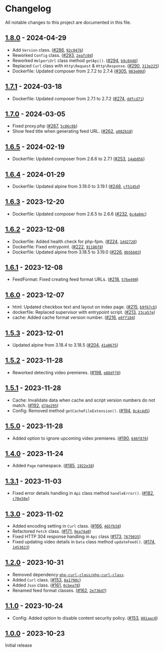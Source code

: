 # Changelog

All notable changes to this project are documented in this file.

## [1.8.0](https://github.com/VerifiedJoseph/better-video-rss/releases/tag/v1.8.0) - 2024-04-29

- Add `Version` class. ([#286](https://github.com/VerifiedJoseph/better-video-rss/pull/286), [`92c047b`](https://github.com/VerifiedJoseph/better-video-rss/commit/92c047b99d9071ee5e15a64a65bb6f0d812cedfc))
- Reworked `Config` class. ([#293](https://github.com/VerifiedJoseph/better-video-rss/pull/293), [`2eafc04`](https://github.com/VerifiedJoseph/better-video-rss/commit/2eafc04a689c59732fe92dffab2b4f21608a3d51))
- Reworked `Helper\Url` class method `getApi()`. ([#294](https://github.com/VerifiedJoseph/better-video-rss/pull/294), [`b9c8446`](https://github.com/VerifiedJoseph/better-video-rss/commit/b9c8446cad952ff2a548307873e8ce2c87b54dcc))
- Replaced `Curl` class with `Http\Request` & `Http\Response`. ([#290](https://github.com/VerifiedJoseph/better-video-rss/pull/290), [`313e225`](https://github.com/VerifiedJoseph/better-video-rss/commit/313e2251a8b7cd22f352e4dd401357e1e19d3cad))
- Dockerfile: Updated composer from 2.7.2 to 2.7.4 ([#305](https://github.com/VerifiedJoseph/better-video-rss/pull/305), [`083e00d`](https://github.com/VerifiedJoseph/better-video-rss/commit/083e00de689194387bfece6e82891daaa5b2f220))

## [1.7.1](https://github.com/VerifiedJoseph/better-video-rss/releases/tag/v1.7.1) - 2024-03-18

- Dockerfile: Updated composer from 2.7.1 to 2.7.2 ([#274](https://github.com/VerifiedJoseph/better-video-rss/pull/274), [`ddfcd71`](https://github.com/VerifiedJoseph/better-video-rss/commit/ddfcd71d07da998a730e471fd5407f12c2649cba))

## [1.7.0](https://github.com/VerifiedJoseph/better-video-rss/releases/tag/v1.7.0) - 2024-03-05

- Fixed proxy.php ([#267](https://github.com/VerifiedJoseph/better-video-rss/pull/267), [`5c86c0b`](https://github.com/VerifiedJoseph/better-video-rss/commit/5c86c0b2f172acdb68e22ad6e5b3c35695f3b7da))
- Show feed title when generating feed URL. ([#262](https://github.com/VerifiedJoseph/better-video-rss/pull/262), [`a082b18`](https://github.com/VerifiedJoseph/better-video-rss/commit/a082b18f3b4aa82cb9b699f3e32e91290147c8b8))

## [1.6.5](https://github.com/VerifiedJoseph/better-video-rss/releases/tag/v1.6.5) - 2024-02-19

- Dockerfile: Updated composer from 2.6.6 to 2.7.1 ([#253](https://github.com/VerifiedJoseph/better-video-rss/pull/253), [`14ab856`](https://github.com/VerifiedJoseph/better-video-rss/commit/14ab856a367bb770cdf10874cc0ddf7351dd57d0))

## [1.6.4](https://github.com/VerifiedJoseph/better-video-rss/releases/tag/v1.6.4) - 2024-01-29

- Dockerfile: Updated alpine from 3.19.0 to 3.19.1 ([#248](https://github.com/VerifiedJoseph/better-video-rss/pull/248), [`cf5145d`](https://github.com/VerifiedJoseph/better-video-rss/commit/cf5145d719bb864dcb33dbafe139f895fb7e8273))

## [1.6.3](https://github.com/VerifiedJoseph/better-video-rss/releases/tag/v1.6.3) - 2023-12-20

- Dockerfile: Updated composer from 2.6.5 to 2.6.6 ([#232](https://github.com/VerifiedJoseph/better-video-rss/pull/232), [`6c4a04c`](https://github.com/VerifiedJoseph/better-video-rss/commit/6c4a04c9b6ef9f5371cbe268ef6926c867a093eb))

## [1.6.2](https://github.com/VerifiedJoseph/better-video-rss/releases/tag/v1.6.2) - 2023-12-08

- Dockerfile: Added health check for php-fpm. ([#224](https://github.com/VerifiedJoseph/better-video-rss/pull/224), [`1dd2728`](https://github.com/VerifiedJoseph/better-video-rss/commit/1dd2728146d97ff986047b2f4fd39fa9c1f4bad7))
- Dockerfile: Fixed entrypoint. ([#222](https://github.com/VerifiedJoseph/better-video-rss/pull/222), [`91186f8`](https://github.com/VerifiedJoseph/better-video-rss/commit/91186f8653139593e04ae5edceedc39c27cfe0dc))
- Dockerfile: Updated alpine from 3.18.5 to 3.19.0 ([#226](https://github.com/VerifiedJoseph/better-video-rss/pull/226), [`0b5bb03`](https://github.com/VerifiedJoseph/better-video-rss/commit/0b5bb03580582ef6061a5335aab65f9005b4b970))

## [1.6.1](https://github.com/VerifiedJoseph/better-video-rss/releases/tag/v1.6.1) - 2023-12-08

- FeedFormat: Fixed creating feed format URLs. ([#218](https://github.com/VerifiedJoseph/better-video-rss/pull/218), [`57be490`](https://github.com/VerifiedJoseph/better-video-rss/commit/57be4901c669b1fce53f5aa7d03d09212abd913d))

## [1.6.0](https://github.com/VerifiedJoseph/better-video-rss/releases/tag/v1.6.0) - 2023-12-07

- html: Updated checkbox text and layout on index page. ([#215](https://github.com/VerifiedJoseph/better-video-rss/pull/215), [`b9f67cb`](https://github.com/VerifiedJoseph/better-video-rss/commit/b9f67cb40a65c6357920177e0719029986e3fe4d))
- dockerfile: Replaced supervisor with entrypoint script. ([#213](https://github.com/VerifiedJoseph/better-video-rss/pull/213), [`23ca57e`](https://github.com/VerifiedJoseph/better-video-rss/commit/23ca57e1608773225abef24328617418d4fc5049))
- cache: Added cache format version number. ([#216](https://github.com/VerifiedJoseph/better-video-rss/pull/216), [`e0ff104`](https://github.com/VerifiedJoseph/better-video-rss/commit/e0ff104042467e948ad56e6af52f7ee5274f6bd2))

## [1.5.3](https://github.com/VerifiedJoseph/better-video-rss/releases/tag/v1.5.3) - 2023-12-01

- Updated alpine from 3.18.4 to 3.18.5 ([#204](https://github.com/VerifiedJoseph/better-video-rss/pull/204), [`41a0675`](https://github.com/VerifiedJoseph/better-video-rss/commit/41a067550cb8586b8baca9c7f566fa1a0840f192))

## [1.5.2](https://github.com/VerifiedJoseph/better-video-rss/releases/tag/v1.5.2) - 2023-11-28

- Reworked detecting video premieres. ([#198](https://github.com/VerifiedJoseph/better-video-rss/pull/198), [`e88dff8`](https://github.com/VerifiedJoseph/better-video-rss/commit/e88dff88aafd14004e2e718d5820bfa1652eb2fd))

## [1.5.1](https://github.com/VerifiedJoseph/better-video-rss/releases/tag/v1.5.1) - 2023-11-28

- Cache: Invalidate data when cache and script version numbers do not match. ([#192](https://github.com/VerifiedJoseph/better-video-rss/pull/192), [`d74e295`](https://github.com/VerifiedJoseph/better-video-rss/commit/d74e29580c61fbd78ac6bb2c571c3e442c3b75f0))
- Config: Removed method `getCacheFileExtension()`. ([#194](https://github.com/VerifiedJoseph/better-video-rss/pull/194), [`8c4c4d5`](https://github.com/VerifiedJoseph/better-video-rss/commit/8c4c4d5bb36c36abd9deb14d9c7aab694f8e7e41))

## [1.5.0](https://github.com/VerifiedJoseph/better-video-rss/releases/tag/v1.5.0) - 2023-11-28

- Added option to ignore upcoming video premieres. ([#190](https://github.com/VerifiedJoseph/better-video-rss/pull/190), [`646f876`](https://github.com/VerifiedJoseph/better-video-rss/commit/646f8764782b68f324116279f66f9eb126fcc44d))

## [1.4.0](https://github.com/VerifiedJoseph/better-video-rss/releases/tag/v1.4.0) - 2023-11-24

- Added `Page` namespace. ([#185](https://github.com/VerifiedJoseph/better-video-rss/pull/185), [`1922e38`](https://github.com/VerifiedJoseph/better-video-rss/commit/1922e38bccceea5494dcdd2b911b2246cf78d26d))

## [1.3.1](https://github.com/VerifiedJoseph/better-video-rss/releases/tag/v1.3.1) - 2023-11-03

- Fixed error details handling in `Api` class method `handleError()`. ([#182](https://github.com/VerifiedJoseph/better-video-rss/pull/182), [`c70e58e`](https://github.com/VerifiedJoseph/better-video-rss/commit/c70e58e95d4e5df81637728484cb7b4c195bbac4))

## [1.3.0](https://github.com/VerifiedJoseph/better-video-rss/releases/tag/v1.3.0) - 2023-11-02

- Added encoding setting in `Curl` class. ([#166](https://github.com/VerifiedJoseph/better-video-rss/pull/166), [`465fb58`](https://github.com/VerifiedJoseph/better-video-rss/commit/465fb584c681b7ad7a22ed171304284ec61ec495))
- Refactored `Fetch` class. ([#171](https://github.com/VerifiedJoseph/better-video-rss/pull/171), [`9ea74a8`](https://github.com/VerifiedJoseph/better-video-rss/commit/9ea74a854a661468edaa52b44c32334472cf26f5))
- Fixed HTTP 304 response handling in `Api` class ([#173](https://github.com/VerifiedJoseph/better-video-rss/pull/173), [`7679035`](https://github.com/VerifiedJoseph/better-video-rss/commit/76790359667ff3bec8af2b5025b72f8b83711dce))
- Fixed updating video details in `Data` class method `updateFeed()`. ([#174](https://github.com/VerifiedJoseph/better-video-rss/pull/174), [`1453623`](https://github.com/VerifiedJoseph/better-video-rss/commit/14536231c149e9c0d29ce99663e71e762d4588b4))

## [1.2.0](https://github.com/VerifiedJoseph/better-video-rss/releases/tag/v1.2.0) - 2023-10-31

- Removed dependency [`php-curl-class/php-curl-class`](https://github.com/php-curl-class/php-curl-class).
- Added `Curl` class. ([#153](https://github.com/VerifiedJoseph/better-video-rss/pull/155), [`8a1790c`](https://github.com/VerifiedJoseph/better-video-rss/commit/8a1790cbc50b9b58277fbce6d3c7614106bf5772))
- Added `Json` class. ([#161](https://github.com/VerifiedJoseph/better-video-rss/pull/161), [`0cbea78`](https://github.com/VerifiedJoseph/better-video-rss/commit/0cbea78279f186f830b1d8a76c825ce171f84e3f))
- Renamed feed format classes. ([#162](https://github.com/VerifiedJoseph/better-video-rss/pull/162), [`2e736d7`](https://github.com/VerifiedJoseph/better-video-rss/commit/2e736d71a2d1a55872fe731e57f90e9cb2026886))

## [1.1.0](https://github.com/VerifiedJoseph/better-video-rss/releases/tag/v1.1.0) - 2023-10-24

- Config: Added option to disable content security policy. ([#153](https://github.com/VerifiedJoseph/better-video-rss/pull/153), [`801aac0`](https://github.com/VerifiedJoseph/better-video-rss/commit/801aac03d6db0a425719ea49c07c0c30f48b7122))

## [1.0.0](https://github.com/VerifiedJoseph/better-video-rss/releases/tag/v1.0.0) - 2023-10-23
Initial release
